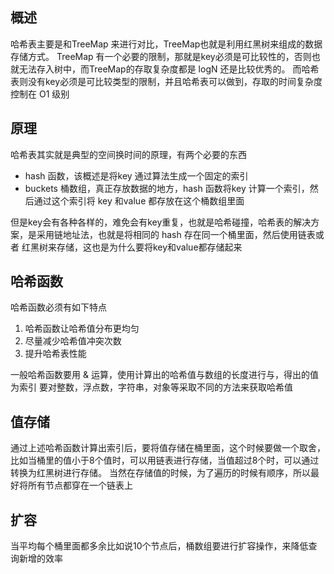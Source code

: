 ## 概述
哈希表主要是和TreeMap 来进行对比，TreeMap也就是利用红黑树来组成的数据存储方式。
TreeMap 有一个必要的限制，那就是key必须是可比较性的，否则也就无法存入树中，而TreeMap的存取复杂度都是 logN 还是比较优秀的。
而哈希表则没有key必须是可比较类型的限制，并且哈希表可以做到，存取的时间复杂度控制在 O1 级别

## 原理
哈希表其实就是典型的空间换时间的原理，有两个必要的东西
- hash 函数，该概述是将key 通过算法生成一个固定的索引
- buckets 桶数组，真正存放数据的地方，hash 函数将key 计算一个索引，然后通过这个索引将 key 和value 都存放在这个桶数组里面

但是key会有各种各样的，难免会有key重复，也就是哈希碰撞，哈希表的解决方案，是采用链地址法，也就是将相同的 hash 存在同一个桶里面，然后使用链表或者 红黑树来存储，这也是为什么要将key和value都存储起来


## 哈希函数
哈希函数必须有如下特点
1. 哈希函数让哈希值分布更均匀
2. 尽量减少哈希值冲突次数
3. 提升哈希表性能

一般哈希函数要用 & 运算，使用计算出的哈希值与数组的长度进行与，得出的值为索引
要对整数，浮点数，字符串，对象等采取不同的方法来获取哈希值

## 值存储
通过上述哈希函数计算出索引后，要将值存储在桶里面，这个时候要做一个取舍，比如当桶里的值小于8个值时，可以用链表进行存储，当值超过8个时，可以通过转换为红黑树进行存储。
当然在存储值的时候，为了遍历的时候有顺序，所以最好将所有节点都穿在一个链表上

## 扩容
当平均每个桶里面都多余比如说10个节点后，桶数组要进行扩容操作，来降低查询新增的效率